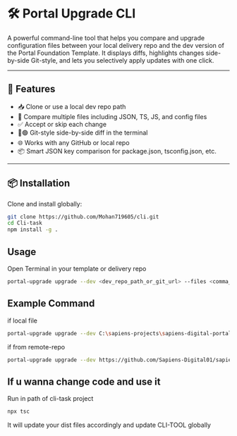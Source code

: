 # 🛠️ Portal Upgrade CLI

A powerful command-line tool that helps you compare and upgrade configuration files between your local delivery repo and the dev version of the Portal Foundation Template. It displays diffs, highlights changes side-by-side Git-style, and lets you selectively apply updates with one click.

---

## 🚀 Features

- 📥 Clone or use a local dev repo path
- 📄 Compare multiple files including JSON, TS, JS, and config files
- ✅ Accept or skip each change
- 🔴🟢 Git-style side-by-side diff in the terminal
- 🌐 Works with any GitHub or local repo
- 📦 Smart JSON key comparison for package.json, tsconfig.json, etc.

---

## 📦 Installation

Clone and install globally:

```bash
git clone https://github.com/Mohan719605/cli.git
cd Cli-task
npm install -g .
```
## Usage
Open Terminal in your template or delivery repo

```bash
portal-upgrade upgrade --dev <dev_repo_path_or_git_url> --files <comma_separated_files>
```
## Example Command
if local file
```bash
portal-upgrade upgrade --dev C:\sapiens-projects\sapiens-digital-portal --files ./apps/agent-portal/next.config.js
```
if from remote-repo
```bash
portal-upgrade upgrade --dev https://github.com/Sapiens-Digital01/sapiens-digital-portal.git --files ./apps/agent-portal/next.config.js
```

## If u wanna change code and use it
Run in path of cli-task project
```bash
npx tsc
```
It will update your dist files accordingly and update CLI-TOOL globally
